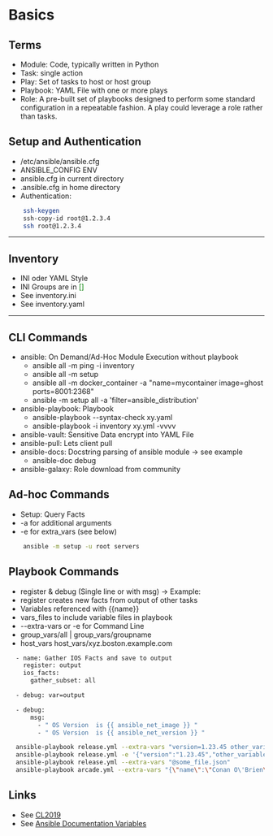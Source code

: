 Basics
======

## Terms
* Module: Code, typically written in Python
* Task: single action
* Play: Set of tasks to host or host group
* Playbook: YAML File with one or more plays
* Role: A pre-built set of playbooks designed to perform some standard configuration in a repeatable fashion. A play could leverage a role rather than tasks. 

## Setup and Authentication
* /etc/ansible/ansible.cfg
* ANSIBLE_CONFIG ENV
* ansible.cfg in current directory
* .ansible.cfg in home directory
* Authentication:

```bash
    ssh-keygen
    ssh-copy-id root@1.2.3.4
    ssh root@1.2.3.4
```
***
## Inventory
* INI oder YAML Style
* INI Groups are in <span style="color:green">[]</span>
* See inventory.ini
* See inventory.yaml

***

## CLI Commands
* ansible: On Demand/Ad-Hoc Module Execution without playbook
  * ansible all -m ping -i inventory 
  * ansible all -m setup 
  * ansible all -m docker_container -a "name=mycontainer image=ghost ports=8001:2368"
  * ansible -m setup all -a 'filter=ansible_distribution'
* ansible-playbook: Playbook
  * ansible-playbook --syntax-check xy.yaml
  * ansible-playbook -i inventory xy.yml -vvvv
* ansible-vault: Sensitive Data encrypt into YAML File
* ansible-pull: Lets client pull
* ansible-docs: Docstring parsing of ansible module -> see example
  * ansible-doc debug
* ansible-galaxy: Role download from community


## Ad-hoc Commands
* Setup: Query Facts
* -a for additional arguments
* -e for extra_vars (see below)

```bash
    ansible -m setup -u root servers
```

## Playbook Commands
* register & debug (Single line or with msg) -> Example:
* register creates new facts from output of other tasks
* Variables referenced with {{name}}
* vars_files to include variable files in playbook
* --extra-vars or -e for Command Line
* group_vars/all | group_vars/groupname
* host_vars host_vars/xyz.boston.example.com
  
```bash  
  - name: Gather IOS Facts and save to output
    register: output
    ios_facts:
      gather_subset: all

  - debug: var=output

  - debug:
      msg:
        - " OS Version  is {{ ansible_net_image }} "
        - " OS Version  is {{ ansible_net_version }} "

```
```bash  
  ansible-playbook release.yml --extra-vars "version=1.23.45 other_variable=foo"
  ansible-playbook release.yml -e '{"version":"1.23.45","other_variable":"foo"}'
  ansible-playbook release.yml --extra-vars "@some_file.json"
  ansible-playbook arcade.yml --extra-vars "{\"name\":\"Conan O\'Brien\"}"
```  

## Links
* See [CL2019](https://www.cisco.com/c/dam/m/sr_rs/events/2019/cisco-connect/pdf/using_ansible_in_dc_automation_radenko_citakovic.pdf)
* See [Ansible Documentation Variables](https://docs.ansible.com/ansible/latest/user_guide/playbooks_variables.html)